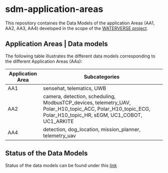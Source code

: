 # sdm-application-areas
This repository containes the Data Models of the application Areas (AA1, AA2, AA3, AA4) developed in the scope of the [WATERVERSE project](https://waterverse.eu/). 

## Application Areas | Data models 

The following table illustrates the different data models corresponding to the different Application Areas (AAs):  

| Application Area | Subcategories |
|------------------|---------------|
| AA1              | sensehat, telematics, UWB |
| AA2              | camera, detection, scheduling, ModbusTCP_devices, telemetry_UAV, Polar_H10_topic_ACC, Polar_H10_topic_ECG, Polar_H10_topic_HR, sEGM, UC1_COBOT, UC1_ARKITE |
| AA4              | detection, dog_location, mission_planner, telemetry_uav |

## Status of the Data Models 

Status of the data models can be found under this [link](https://docs.google.com/spreadsheets/d/15DAfD1Mjxk1-xJRnWuYFp_FH2EOdJQTGgLQLJ_mo6BU/edit?usp=sharing) 